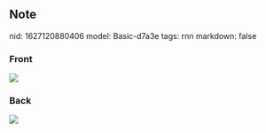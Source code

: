 ## Note
nid: 1627120880406
model: Basic-d7a3e
tags: rnn
markdown: false

### Front
<img src="paste-91cf30ea5ce50b95af8bc1810a2ef20bef0339ba.jpg">

### Back
<img src="paste-ce8e3e27a2dcf1014485059e5c14b6d145c15a8b.jpg">
